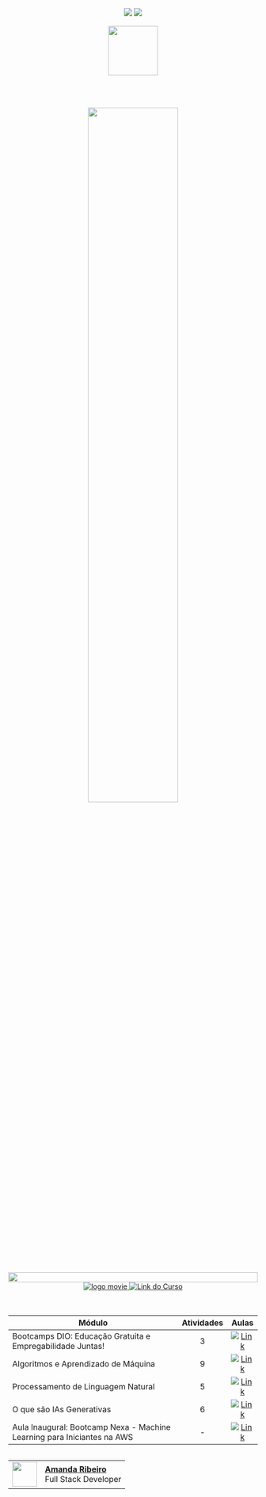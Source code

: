 <div align=center>
    <a href="https://github.com/Amanda-ribeiiro/machine-learning-aws/blob/main/Fundamentos%20de%20Machine%20Learning%20e%20IAs%20Generativas/README.md"><img src="https://img.shields.io/badge/Idioma-PT-9EF0F0"></a>
    <a href="https://github.com/Amanda-ribeiiro/machine-learning-aws/blob/main/Fundamentos%20de%20Machine%20Learning%20e%20IAs%20Generativas/README.en.md"><img src="https://img.shields.io/badge/Language-EN-007D79"></a>
</div>

<br>

<div align=center>
    <a href="https://skills.yourlearning.ibm.com/activity/PLAN-77C3CABFEC6A?utm_campaign=open-Mastertech" target="_blank">
        <img align="center" width="100" src="https://hermes.digitalinnovation.one/assets/diome/logo-full.svg">
    </a>
</div>


<br>
<br>
<br>

<!--💬GREETING & TITLE / 🌐WEBSITE: https://github.com/denvercoder1/readme-typing-svg --> 
<p align="center"> 
    <img width="60%" src="https://readme-typing-svg.herokuapp.com?font=Orbitron&size=18&color=9EF0F0&weight=600&background=1A1B27&center=true&vCenter=true&duration=3000&pause=300&lines=<Machine+Learning+Sem+Código>;<com+Amazon+SageMaker+Canvas>">
</p>


<!--📏LINE-->
<img src="https://i.imgur.com/dBaSKWF.gif" height="20" width="100%">

<div align="center">
    <a href="https://web.dio.me/track/bootcamp-nexa-machine-learning-para-iniciantes-na-aws?tab=path" target="_blank">
        <img src="https://img.shields.io/badge/▶-2a2a2a?style=for-the-badge&logo=movie&logoColor=2a2a2a" target="_blank" alt="logo movie" />
        <img src="https://img.shields.io/badge/Acessar%20o%20Curso%20na%20Plataforma-2a2a2a?style=for-the-badge" target="_blank" alt="Link do Curso" />
    </a>
</div>

<br>
<br>

<table align="center">
    <thead>
        <tr align="center">
            <th>Módulo</th>
            <th>Atividades</th>
            <th>Aulas</th>
        </tr>
    </thead>
    <tbody align="left">
        <tr>
            <td>Bootcamps DIO: Educação Gratuita e Empregabilidade Juntas!</td>
            <td align="center">3</td>
            <td align="center">
                <a href="" target="_blank">
                    <img align="center" alt="Link" src="https://img.shields.io/badge/Ver%20Curso%20-9EF0F0?style=for-the-badge&link=https://web.dio.me/course/bootcamps-dio-educacao-gratuita-e-empregabilidade-juntas/learning/69d466f2-65e7-4799-b5d9-1074a9884313?back=/track/bootcamp-nexa-machine-learning-para-iniciantes-na-aws&tab=undefined&moduleId=undefined">
                </a>
            </td>
        </tr>
        <tr>
            <td>Algoritmos e Aprendizado de Máquina</td>
            <td align="center">9</td>
            <td align="center">
                <a href="" target="_blank">
                    <img align="center" alt="Link" src="https://img.shields.io/badge/Ver%20Curso%20-007D79?style=for-the-badge&link=https://web.dio.me/course/algoritmos-e-aprendizado-de-maquina/learning/acc006d0-ec34-4aeb-b693-0354524d3f5a?back=/track/bootcamp-nexa-machine-learning-para-iniciantes-na-aws&tab=undefined&moduleId=undefined">
                </a>
            </td>
        </tr>
        <tr>
            <td>Processamento de Linguagem Natural</td>
            <td align="center">5</td>
            <td align="center">
                <a href="" target="_blank">
                    <img align="center" alt="Link" src="https://img.shields.io/badge/Ver%20Curso%20-007D79?style=for-the-badge&link=https://web.dio.me/course/processamento-de-linguagem-natural/learning/521db34c-3fc4-4c50-91e5-1832396c1158?back=/track/bootcamp-nexa-machine-learning-para-iniciantes-na-aws&tab=undefined&moduleId=undefined">
                </a>
            </td>
        </tr>
        <tr>
            <td>O que são IAs Generativas</td>
            <td align="center">6</td>
            <td align="center">
                <a href="" target="_blank">
                    <img align="center" alt="Link" src="https://img.shields.io/badge/Ver%20Curso%20-007D79?style=for-the-badge&link=https://web.dio.me/course/o-que-sao-ias-generativas/learning/d136c503-5ab7-448e-997b-0d82db8bcce2?back=/track/bootcamp-nexa-machine-learning-para-iniciantes-na-aws&tab=undefined&moduleId=undefined">
                </a>
            </td>
        </tr>
        <tr>
            <td>Aula Inaugural: Bootcamp Nexa - Machine Learning para Iniciantes na AWS</td>
            <td align="center">-</td>
            <td align="center">
                <a href="" target="_blank">
                    <img align="center" alt="Link" src="https://img.shields.io/badge/Ver%20Curso%20-007D79?style=for-the-badge&link=">
                </a>
            </td>
        </tr>
    </tbody>
</table>

<table align=right>
  <tr>
    <td>
      <img width="50px" align="center" src="https://avatars.githubusercontent.com/Amanda-ribeiiro"/>
    </td>
    <td align="left">
      <a href="https://github.com/Amanda-ribeiiro">
        <span><b>Amanda Ribeiro</b></span>
      </a>
      <br>
      <span>Full Stack Developer</span>
    </td>
  </tr>
</table>
